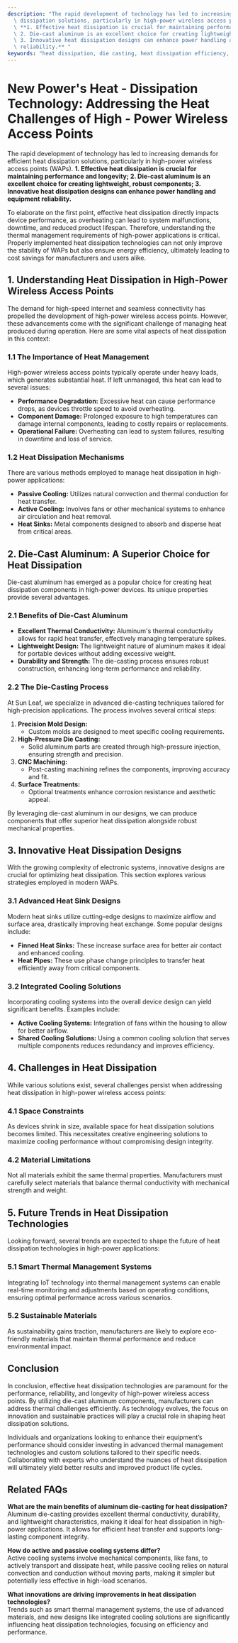 ```yaml
---
description: "The rapid development of technology has led to increasing demands for efficient heat\
  \ dissipation solutions, particularly in high-power wireless access points (WAPs).\
  \ **1. Effective heat dissipation is crucial for maintaining performance and longevity;\
  \ 2. Die-cast aluminum is an excellent choice for creating lightweight, robust components;\
  \ 3. Innovative heat dissipation designs can enhance power handling and equipment\
  \ reliability.** "
keywords: "heat dissipation, die casting, heat dissipation efficiency, heat sink"
---
```

# New Power's Heat - Dissipation Technology: Addressing the Heat Challenges of High - Power Wireless Access Points

The rapid development of technology has led to increasing demands for efficient heat dissipation solutions, particularly in high-power wireless access points (WAPs). **1. Effective heat dissipation is crucial for maintaining performance and longevity; 2. Die-cast aluminum is an excellent choice for creating lightweight, robust components; 3. Innovative heat dissipation designs can enhance power handling and equipment reliability.** 

To elaborate on the first point, effective heat dissipation directly impacts device performance, as overheating can lead to system malfunctions, downtime, and reduced product lifespan. Therefore, understanding the thermal management requirements of high-power applications is critical. Properly implemented heat dissipation technologies can not only improve the stability of WAPs but also ensure energy efficiency, ultimately leading to cost savings for manufacturers and users alike.

## 1. Understanding Heat Dissipation in High-Power Wireless Access Points

The demand for high-speed internet and seamless connectivity has propelled the development of high-power wireless access points. However, these advancements come with the significant challenge of managing heat produced during operation. Here are some vital aspects of heat dissipation in this context:

### 1.1 The Importance of Heat Management

High-power wireless access points typically operate under heavy loads, which generates substantial heat. If left unmanaged, this heat can lead to several issues:
- **Performance Degradation:** Excessive heat can cause performance drops, as devices throttle speed to avoid overheating.
- **Component Damage:** Prolonged exposure to high temperatures can damage internal components, leading to costly repairs or replacements.
- **Operational Failure:** Overheating can lead to system failures, resulting in downtime and loss of service.

### 1.2 Heat Dissipation Mechanisms

There are various methods employed to manage heat dissipation in high-power applications:
- **Passive Cooling:** Utilizes natural convection and thermal conduction for heat transfer.
- **Active Cooling:** Involves fans or other mechanical systems to enhance air circulation and heat removal.
- **Heat Sinks:** Metal components designed to absorb and disperse heat from critical areas.

## 2. Die-Cast Aluminum: A Superior Choice for Heat Dissipation

Die-cast aluminum has emerged as a popular choice for creating heat dissipation components in high-power devices. Its unique properties provide several advantages.

### 2.1 Benefits of Die-Cast Aluminum

- **Excellent Thermal Conductivity:** Aluminum's thermal conductivity allows for rapid heat transfer, effectively managing temperature spikes.
- **Lightweight Design:** The lightweight nature of aluminum makes it ideal for portable devices without adding excessive weight.
- **Durability and Strength:** The die-casting process ensures robust construction, enhancing long-term performance and reliability.

### 2.2 The Die-Casting Process

At Sun Leaf, we specialize in advanced die-casting techniques tailored for high-precision applications. The process involves several critical steps:

1. **Precision Mold Design:**
   - Custom molds are designed to meet specific cooling requirements.
2. **High-Pressure Die Casting:**
   - Solid aluminum parts are created through high-pressure injection, ensuring strength and precision.
3. **CNC Machining:**
   - Post-casting machining refines the components, improving accuracy and fit.
4. **Surface Treatments:**
   - Optional treatments enhance corrosion resistance and aesthetic appeal.

By leveraging die-cast aluminum in our designs, we can produce components that offer superior heat dissipation alongside robust mechanical properties.

## 3. Innovative Heat Dissipation Designs

With the growing complexity of electronic systems, innovative designs are crucial for optimizing heat dissipation. This section explores various strategies employed in modern WAPs.

### 3.1 Advanced Heat Sink Designs

Modern heat sinks utilize cutting-edge designs to maximize airflow and surface area, drastically improving heat exchange. Some popular designs include:

- **Finned Heat Sinks:** These increase surface area for better air contact and enhanced cooling.
- **Heat Pipes:** These use phase change principles to transfer heat efficiently away from critical components.

### 3.2 Integrated Cooling Solutions

Incorporating cooling systems into the overall device design can yield significant benefits. Examples include:

- **Active Cooling Systems:** Integration of fans within the housing to allow for better airflow.
- **Shared Cooling Solutions:** Using a common cooling solution that serves multiple components reduces redundancy and improves efficiency.

## 4. Challenges in Heat Dissipation

While various solutions exist, several challenges persist when addressing heat dissipation in high-power wireless access points:

### 4.1 Space Constraints

As devices shrink in size, available space for heat dissipation solutions becomes limited. This necessitates creative engineering solutions to maximize cooling performance without compromising design integrity.

### 4.2 Material Limitations

Not all materials exhibit the same thermal properties. Manufacturers must carefully select materials that balance thermal conductivity with mechanical strength and weight.

## 5. Future Trends in Heat Dissipation Technologies

Looking forward, several trends are expected to shape the future of heat dissipation technologies in high-power applications:

### 5.1 Smart Thermal Management Systems

Integrating IoT technology into thermal management systems can enable real-time monitoring and adjustments based on operating conditions, ensuring optimal performance across various scenarios.

### 5.2 Sustainable Materials

As sustainability gains traction, manufacturers are likely to explore eco-friendly materials that maintain thermal performance and reduce environmental impact.

## Conclusion

In conclusion, effective heat dissipation technologies are paramount for the performance, reliability, and longevity of high-power wireless access points. By utilizing die-cast aluminum components, manufacturers can address thermal challenges efficiently. As technology evolves, the focus on innovation and sustainable practices will play a crucial role in shaping heat dissipation solutions.

Individuals and organizations looking to enhance their equipment’s performance should consider investing in advanced thermal management technologies and custom solutions tailored to their specific needs. Collaborating with experts who understand the nuances of heat dissipation will ultimately yield better results and improved product life cycles.

## Related FAQs

**What are the main benefits of aluminum die-casting for heat dissipation?**  
Aluminum die-casting provides excellent thermal conductivity, durability, and lightweight characteristics, making it ideal for heat dissipation in high-power applications. It allows for efficient heat transfer and supports long-lasting component integrity.

**How do active and passive cooling systems differ?**  
Active cooling systems involve mechanical components, like fans, to actively transport and dissipate heat, while passive cooling relies on natural convection and conduction without moving parts, making it simpler but potentially less effective in high-load scenarios.

**What innovations are driving improvements in heat dissipation technologies?**  
Trends such as smart thermal management systems, the use of advanced materials, and new designs like integrated cooling solutions are significantly influencing heat dissipation technologies, focusing on efficiency and performance.
